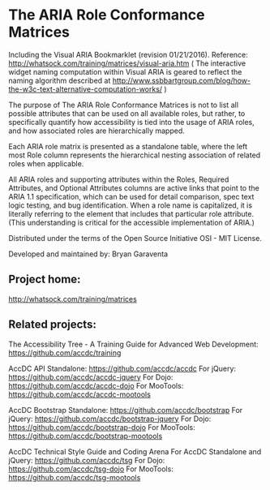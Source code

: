 The ARIA Role Conformance Matrices
========

Including the Visual ARIA Bookmarklet (revision 01/21/2016).
Reference: http://whatsock.com/training/matrices/visual-aria.htm
( The interactive widget naming computation within Visual ARIA is geared to reflect the naming algorithm described at
http://www.ssbbartgroup.com/blog/how-the-w3c-text-alternative-computation-works/ )

The purpose of The ARIA Role Conformance Matrices is not to list all possible attributes that can be used on all available roles, but rather, to specifically quantify how accessibility is tied into the usage of ARIA roles, and how associated roles are hierarchically mapped. 

Each ARIA role matrix is presented as a standalone table, where the left most Role column represents the hierarchical nesting association of related roles when applicable. 

All ARIA roles and supporting attributes within the Roles, Required Attributes, and Optional Attributes columns are active links that point to the ARIA 1.1 specification, which can be used for detail comparison, spec text logic testing, and bug identification. When a role name is capitalized, it is literally referring to the element that includes that particular role attribute. (This understanding is critical for the accessible implementation of ARIA.) 

Distributed under the terms of the Open Source Initiative OSI - MIT License.

Developed and maintained by: Bryan Garaventa

Project home:
-----

http://whatsock.com/training/matrices

Related projects:
-----

The Accessibility Tree - A Training Guide for Advanced Web Development: https://github.com/accdc/training

AccDC API
Standalone: https://github.com/accdc/accdc
For jQuery: https://github.com/accdc/accdc-jquery
For Dojo: https://github.com/accdc/accdc-dojo
For MooTools: https://github.com/accdc/accdc-mootools

AccDC Bootstrap
Standalone: https://github.com/accdc/bootstrap
For jQuery: https://github.com/accdc/bootstrap-jquery
For Dojo: https://github.com/accdc/bootstrap-dojo
For MooTools: https://github.com/accdc/bootstrap-mootools

AccDC Technical Style Guide and Coding Arena
For AccDC Standalone and jQuery: https://github.com/accdc/tsg
For Dojo: https://github.com/accdc/tsg-dojo
For MooTools: https://github.com/accdc/tsg-mootools

